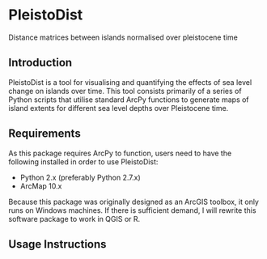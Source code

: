 # PleistoDist
Distance matrices between islands normalised over pleistocene time

## Introduction

PleistoDist is a tool for visualising and quantifying the effects of sea level change on islands over time. This tool consists primarily of a series of Python scripts that utilise standard ArcPy functions to generate maps of island extents for different sea level depths over Pleistocene time. 

## Requirements

As this package requires ArcPy to function, users need to have the following installed in order to use PleistoDist:
* Python 2.x (preferably Python 2.7.x)
* ArcMap 10.x

Because this package was originally designed as an ArcGIS toolbox, it only runs on Windows machines. If there is sufficient demand, I will rewrite this software package to work in QGIS or R. 

## Usage Instructions

